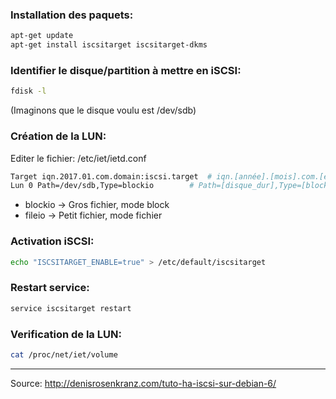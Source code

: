 ### Installation des paquets:
```bash
apt-get update
apt-get install iscsitarget iscsitarget-dkms
```

### Identifier le disque/partition à mettre en iSCSI:
```bash
fdisk -l
```
(Imaginons que le disque voulu est /dev/sdb)

### Création de la LUN:
Editer le fichier: /etc/iet/ietd.conf
```bash
Target iqn.2017.01.com.domain:iscsi.target	# iqn.[année].[mois].com.[entreprise]:[identifier_de_la_target]
Lun 0 Path=/dev/sdb,Type=blockio		# Path=[disque_dur],Type=[blockio/fileio]
```
* blockio -> Gros fichier, mode block
* fileio -> Petit fichier, mode fichier

### Activation iSCSI:
```bash
echo "ISCSITARGET_ENABLE=true" > /etc/default/iscsitarget
```

### Restart service:
```bash
service iscsitarget restart
```

### Verification de la LUN:
```bash
cat /proc/net/iet/volume
```

---
Source: http://denisrosenkranz.com/tuto-ha-iscsi-sur-debian-6/
